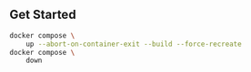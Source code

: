 ## Get Started

```bash
docker compose \
    up --abort-on-container-exit --build --force-recreate
docker compose \
    down
```
